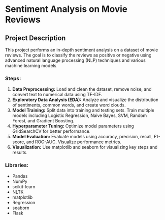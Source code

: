 # Sentiment Analysis on Movie Reviews

## Project Description
This project performs an in-depth sentiment analysis on a dataset of movie reviews. The goal is to classify the reviews as positive or negative using advanced natural language processing (NLP) techniques and various machine learning models. 

### Steps:
1. **Data Preprocessing:** Load and clean the dataset, remove noise, and convert text to numerical data using TF-IDF.
2. **Exploratory Data Analysis (EDA):** Analyze and visualize the distribution of sentiments, common words, and create word clouds.
3. **Model Training:** Split data into training and testing sets. Train multiple models including Logistic Regression, Naive Bayes, SVM, Random Forest, and Gradient Boosting.
4. **Hyperparameter Tuning:** Optimize model parameters using GridSearchCV for better performance.
5. **Model Evaluation:** Evaluate models using accuracy, precision, recall, F1-score, and ROC-AUC. Visualize performance metrics.
7. **Visualization:** Use matplotlib and seaborn for visualizing key steps and results.

### Libraries:
- Pandas
- NumPy
- scikit-learn
- NLTK
- matplotlib
- Regression
- seaborn
- Flask

